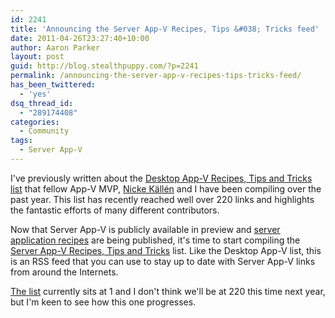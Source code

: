 ```yaml
---
id: 2241
title: 'Announcing the Server App-V Recipes, Tips &#038; Tricks feed'
date: 2011-04-26T23:27:40+10:00
author: Aaron Parker
layout: post
guid: http://blog.stealthpuppy.com/?p=2241
permalink: /announcing-the-server-app-v-recipes-tips-tricks-feed/
has_been_twittered:
  - 'yes'
dsq_thread_id:
  - "289174408"
categories:
  - Community
tags:
  - Server App-V
---
```

I've previously written about the [Desktop App-V Recipes, Tips and Tricks list]({{site.baseurl}}/virtualisation/200-app-v-recipes-tips-and-tricks-to-keep-you-busy/) that fellow App-V MVP, [Nicke Källén](http://www.viridisit.se/eng/blog/) and I have been compiling over the past year. This list has recently reached well over 220 links and highlights the fantastic efforts of many different contributors.

Now that Server App-V is publicly available in preview and [server application recipes](http://blogs.technet.com/b/serverappv/archive/2011/04/26/sequencing-petshop-4.aspx) are being published, it's time to start compiling the [Server App-V Recipes, Tips and Tricks](http://feeds.feedburner.com/ServerAppVRecipes) list. Like the Desktop App-V list, this is an RSS feed that you can use to stay up to date with Server App-V links from around the Internets.

[The list](http://feeds.feedburner.com/ServerAppVRecipes) currently sits at 1 and I don't think we'll be at 220 this time next year, but I'm keen to see how this one progresses.